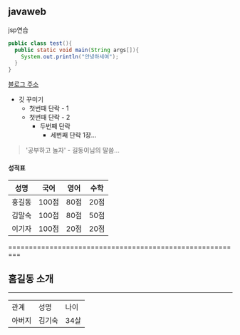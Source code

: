 ## javaweb
jsp연습

``` java
public class test(){
  public static void main(String args[]){
    System.out.println("안녕하세여");
  }
}

```

  [블로그 주소](https://www.naver.com)


* 깃 꾸미기
  * 첫번때 단락 - 1
  * 첫번때 단락 - 2
    * 두번째 단락
      * 세번째 단락 1장...

> '공부하고 놀자' - 길동이님의 말씀...

#### 성적표
성명|국어|영어|수학
---|---|---|---|
홍길동|100점|80점|20점|
김말숙|100점|80점|50점|
이기자|100점|20점|20점|

=========================================================

<h2>홈길동 소개</h2>
<hr/>
<table>
  <tr>
    <td>관계</td><td>성명</td><td>나이</td>
  </tr>
  <tr>
    <td>아버지</td><td>김기숙</td><td>34살</td>
  </tr>
</table>
